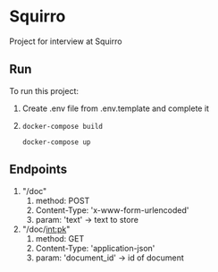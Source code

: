 # Squirro
Project for interview at Squirro


## Run
To run this project:

1. Create .env file from .env.template and complete it

2. ```docker-compose build```

    ```docker-compose up```


## Endpoints

1. "/doc"
   1. method: POST
   2. Content-Type: 'x-www-form-urlencoded'
   3. param: 'text' -> text to store
2. "/doc/<int:pk>"
   1. method: GET
   2. Content-Type: 'application-json'
   3. param: 'document_id' -> id of document
